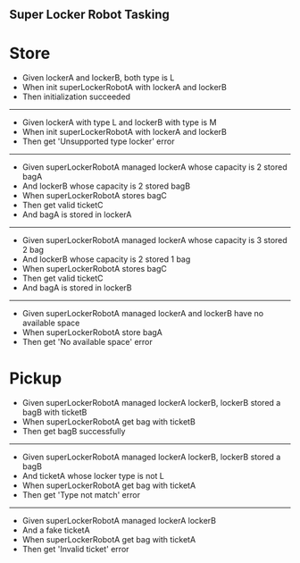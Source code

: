 ## Super Locker Robot Tasking
 # Store

   * Given lockerA and lockerB, both type is L
   * When init superLockerRobotA with lockerA and lockerB
   * Then initialization succeeded
   --------------    
   * Given lockerA with type L and lockerB with type is M
   * When init superLockerRobotA with lockerA and lockerB
   * Then get 'Unsupported type locker' error
   -------------- 
   * Given superLockerRobotA managed lockerA whose capacity is 2 stored bagA
   * And lockerB whose capacity is 2 stored bagB
   * When superLockerRobotA stores bagC
   * Then get valid ticketC
   * And bagA is stored in lockerA
   --------------  
   * Given superLockerRobotA managed lockerA whose capacity is 3 stored 2 bag
   * And lockerB whose capacity is 2 stored 1 bag
   * When superLockerRobotA stores bagC
   * Then get valid ticketC
   * And bagA is stored in lockerB
   --------------  
   * Given superLockerRobotA managed lockerA and lockerB have no available space
   * When superLockerRobotA store bagA
   * Then get 'No available space' error 
   
 # Pickup

   * Given superLockerRobotA managed lockerA lockerB, lockerB stored a bagB with ticketB
   * When superLockerRobotA get bag with ticketB
   * Then get bagB successfully
   -------------- 
   * Given superLockerRobotA managed lockerA lockerB, lockerB stored a bagB 
   * And ticketA whose locker type is not L
   * When superLockerRobotA get bag with ticketA
   * Then get 'Type not match' error    
   --------------  
   * Given superLockerRobotA managed lockerA lockerB 
   * And a fake ticketA
   * When superLockerRobotA get bag with ticketA
   * Then get 'Invalid ticket' error
   
   
